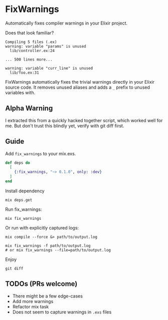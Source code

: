 # FixWarnings

Automatically fixes compiler warnings in your Elixir project.

Does that look familiar?

```
Compiling 5 files (.ex)
warning: variable "params" is unused
  lib/controller.ex:24

... 500 lines more...

warning: variable "curr_line" is unused
  lib/foo.ex:31
```

FixWarnings automatically fixes the trivial warnings directly in your Elixir source code. It removes unused aliases and adds a `_` prefix to unused variables with.

## Alpha Warning

I extracted this from a quickly hacked together script, which worked well for me. But don't trust this blindly yet, verify with git diff first.

## Guide

Add `fix_warnings` to your mix.exs.

```elixir
def deps do
  [
    {:fix_warnings, "~> 0.1.0", only: :dev}
  ]
end
```

Install dependency

```
mix deps.get
```

Run fix_warnings:
```
mix fix_warnings
```

Or run with explicitly captured logs:
```
mix compile --force &> path/to/output.log

mix fix_warnings -f path/to/output.log
# or mix fix_warnings --file=path/to/output.log
```

Enjoy

```
git diff
```

## TODOs (PRs welcome)

- There might be a few edge-cases
- Add more warnings
- Refactor mix task
- Does not seem to capture warnings in `.exs` files